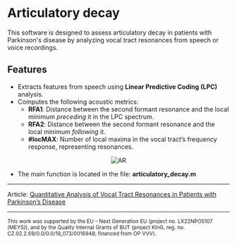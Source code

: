 # Articulatory decay

This software is designed to assess articulatory decay in patients with Parkinson's disease by analyzing vocal tract resonances from speech or voice recordings.

## Features

- Extracts features from speech using **Linear Predictive Coding (LPC)** analysis.
- Computes the following acoustic metrics:
  - **RFA1**: Distance between the second formant resonance and the local minimum *preceding* it in the LPC spectrum.
  - **RFA2**: Distance between the second formant resonance and the local minimum *following* it.
  - **#locMAX**: Number of local maxima in the vocal tract’s frequency response, representing resonances.

<p align="center">
  <img src="https://user-images.githubusercontent.com/85240065/210371801-a1d2a273-9480-4b5b-87dc-f9619dc795a4.png" alt="AR" />
</p>

- The main function is located in the file: **articulatory_decay.m**

---
Article: 
[Quantitative Analysis of Vocal Tract Resonances in Patients with Parkinson’s Disease](https://doi.org/10.13164/eeict.2024.146)

---

<sub>This work was supported by the EU – Next Generation EU (project no. LX22NPO5107 (MEYS)), and by the Quality Internal Grants of BUT (project KInG, reg. no. CZ.02.2.69/0.0/0.0/19_073/0016948; financed from OP VVV).</sub>
